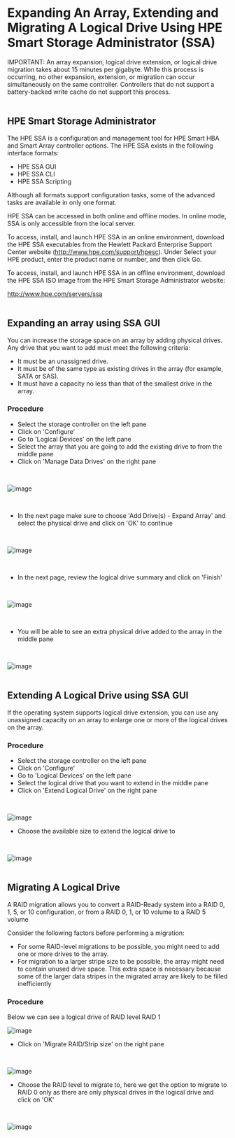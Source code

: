 # Expanding An Array, Extending and Migrating A Logical Drive Using HPE Smart Storage Administrator (SSA)

IMPORTANT: An array expansion, logical drive extension, or logical drive migration takes about 15 minutes per gigabyte. While this process is occurring, no other expansion, extension, or migration can occur simultaneously on the same controller. Controllers that do not support a battery-backed write cache do not support this process.
<br />
<br />

## HPE Smart Storage Administrator
The HPE SSA is a configuration and management tool for HPE Smart HBA and Smart Array controller options. The HPE SSA exists in the following interface formats:

- HPE SSA GUI
- HPE SSA CLI
- HPE SSA Scripting

Although all formats support configuration tasks, some of the advanced tasks are available in only one format.<br />

HPE SSA can be accessed in both online and offline modes. In online mode, SSA is only accessible from the local server.

To access, install, and launch HPE SSA in an online environment, download the HPE SSA executables from the Hewlett Packard Enterprise Support Center website (http://www.hpe.com/support/hpesc). Under Select your HPE product, enter the product name or number, and then click Go.

To access, install, and launch HPE SSA in an offline environment, download the HPE SSA ISO image from the HPE Smart Storage Administrator website:

http://www.hpe.com/servers/ssa
<br />
<br />

## Expanding an array using SSA GUI
You can increase the storage space on an array by adding physical drives. Any drive that you want to add must meet the following criteria:

- It must be an unassigned drive. 
- It must be of the same type as existing drives in the array (for example, SATA or SAS). 
- It must have a capacity no less than that of the smallest drive in the array.

### Procedure

- Select the storage controller on the left pane
- Click on 'Configure'
- Go to 'Logical Devices' on the left pane
- Select the array that you are going to add the existing drive to from the middle pane
- Click on 'Manage Data Drives' on the right pane
<br>

  ![image](https://github.com/fayas1290/Expanding-Extending-Migrating/assets/157561213/fc4923ca-0d08-44f4-ab37-0c0c35686bfb)

<br>


- In the next page make sure to choose 'Add Drive(s) - Expand Array' and select the physical drive and click on 'OK' to continue

<br>

![image](https://github.com/fayas1290/Expanding-Extending-Migrating/assets/157561213/bab85300-b6cd-4546-8f97-f42ac4b834f0)

<br>

- In the next page, review the logical drive summary and click on 'Finish'
<br>

![image](https://github.com/fayas1290/Expanding-Extending-Migrating/assets/157561213/02cd4498-3088-4e06-acfa-78a7bfcc4496)

<br>

- You will be able to see an extra physical drive added to the array in the middle pane
<br>

![image](https://github.com/fayas1290/Expanding-Extending-Migrating/assets/157561213/f5f4c777-176c-4b8c-8690-0c16a9435fdf)
<br>
<br>

## Extending A Logical Drive using SSA GUI
If the operating system supports logical drive extension, you can use any unassigned capacity on an array 
to enlarge one or more of the logical drives on the array.

### Procedure
- Select the storage controller on the left pane
- Click on 'Configure'
- Go to 'Logical Devices' on the left pane
- Select the logical drive that you want to extend in the middle pane
- Click on 'Extend Logical Drive' on the right pane

<br>

![image](https://github.com/fayas1290/Expanding-Extending-Migrating/assets/157561213/2c5a443a-0b81-415c-b6ce-3ee5029daaf7)
<br>

- Choose the available size to extend the logical drive to

<br>

![image](https://github.com/fayas1290/Expanding-Extending-Migrating/assets/157561213/439153c3-0917-42dc-94f8-d10c5aec6df7)
<br>
<br>

## Migrating A Logical Drive
A RAID migration allows you to convert a RAID-Ready system into a RAID 0, 1, 5, or 10 configuration, or from a RAID 0, 1, or 10 volume to a RAID 5 volume

Consider the following factors before performing a migration:
- For some RAID-level migrations to be possible, you might need to add one or more drives to the 
array.
- For migration to a larger stripe size to be possible, the array might need to contain unused drive 
space. This extra space is necessary because some of the larger data stripes in the migrated array 
are likely to be filled inefficiently


### Procedure
Below we can see a logical drive of RAID level RAID 1
<br>

![image](https://github.com/fayas1290/Expanding-Extending-Migrating/assets/157561213/7457fe18-a882-42bf-b8fa-0e3bc24d5414)

- Click on 'Migrate RAID/Strip size' on the right pane
<br>

![image](https://github.com/fayas1290/Expanding-Extending-Migrating/assets/157561213/390b10e3-1580-45c1-b9d2-7f8cbc59ac55)

- Choose the RAID level to migrate to, here we get the option to migrate to RAID 0 only as there are only physical drives in the logical drive and click on 'OK'
<br>

![image](https://github.com/fayas1290/Expanding-Extending-Migrating/assets/157561213/88c955e3-5f2b-4521-9345-80bc19035af5)



